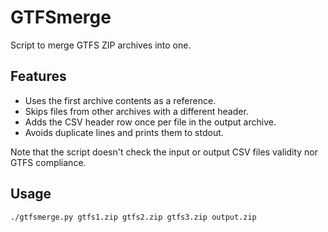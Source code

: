 # GTFSmerge

Script to merge GTFS ZIP archives into one.

## Features

* Uses the first archive contents as a reference.
* Skips files from other archives with a different header.
* Adds the CSV header row once per file in the output archive.
* Avoids duplicate lines and prints them to stdout.

Note that the script doesn't check the input or output CSV files validity
nor GTFS compliance.

## Usage

```bash
./gtfsmerge.py gtfs1.zip gtfs2.zip gtfs3.zip output.zip
```
